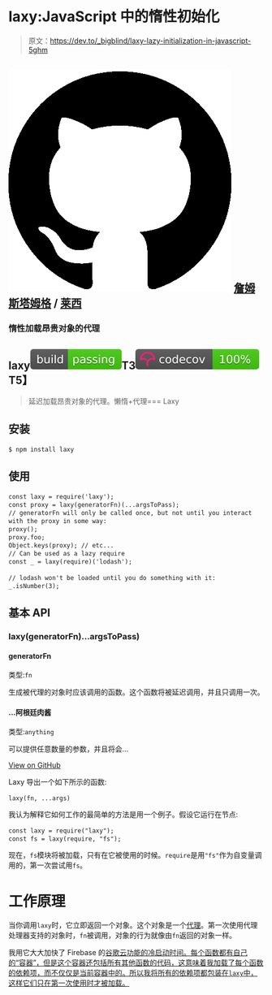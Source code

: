 # laxy:JavaScript 中的惰性初始化

> 原文：<https://dev.to/_bigblind/laxy-lazy-initialization-in-javascript-5ghm>

## ![GitHub logo](img/a73f630113876d78cff79f59c2125b24.png) [詹姆斯塔姆格](https://github.com/jamestalmage) / [莱西](https://github.com/jamestalmage/laxy)

### 惰性加载昂贵对象的代理

<article class="markdown-body entry-content container-lg" itemprop="text">

# laxy[![Build Status](img/3e69fa505f8c5dffc96818a55aba6170.png)](https://travis-ci.org/jamestalmage/laxy)T3![codecov](img/7c30db233c036a5f9508efc6d39340fb.png)T5】

> 延迟加载昂贵对象的代理。懒惰+代理=== Laxy

## 安装

```
$ npm install laxy 
```

## 使用

```
const laxy = require('laxy');
const proxy = laxy(generatorFn)(...argsToPass);
// generatorFn will only be called once, but not until you interact with the proxy in some way:
proxy();
proxy.foo;
Object.keys(proxy); // etc...
// Can be used as a lazy require
const _ = laxy(require)('lodash');

// lodash won't be loaded until you do something with it:
_.isNumber(3);
```

## 基本 API

### laxy(generatorFn)...argsToPass)

#### generatorFn

类型:`fn`

生成被代理的对象时应该调用的函数。这个函数将被延迟调用，并且只调用一次。

#### ...阿根廷肉酱

类型:`anything`

可以提供任意数量的参数，并且将会…

</article>

[View on GitHub](https://github.com/jamestalmage/laxy)

Laxy 导出一个如下所示的函数:

```
laxy(fn, ...args) 
```

我认为解释它如何工作的最简单的方法是用一个例子。假设它运行在节点:

```
const laxy = require("laxy");
const fs = laxy(require, "fs"); 
```

现在，`fs`模块将被加载，只有在它被使用的时候。`require`是用`"fs"`作为自变量调用的，第一次尝试用`fs`。

# 工作原理

当你调用`laxy`时，它立即返回一个对象。这个对象是一个[代理](https://developer.mozilla.org/en-US/docs/Web/JavaScript/Reference/Global_Objects/Proxy)。第一次使用代理处理器支持的对象时，`fn`被调用，对象的行为就像由`fn`返回的对象一样。

我用它大大加快了 Firebase 的[谷歌云功能的冷启动时间。每个函数都有自己的“容器”，但是这个容器还包括所有其他函数的代码，这意味着我加载了每个函数的依赖项，而不仅仅是当前容器中的。所以我将所有的依赖项都包装在`laxy`中，这样它们只在第一次使用时才被加载。](https://firebase.google.com/docs/functions/)